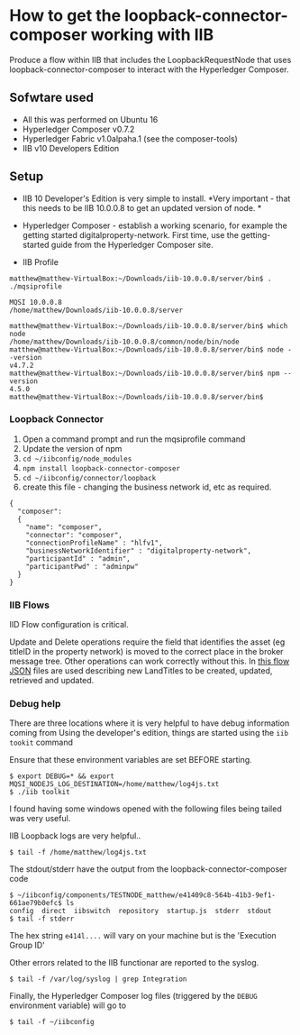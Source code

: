 # How to get the loopback-connector-composer working with IIB

Produce a flow within IIB that includes the LoopbackRequestNode that uses loopback-connector-composer  to interact with the Hyperledger Composer.

## Sofwtare used
- All this was performed on Ubuntu 16
- Hyperledger Composer v0.7.2
- Hyperledger Fabric v1.0alpaha.1 (see the composer-tools)
- IIB v10 Developers Edition

## Setup

- IIB 10 Developer's Edition is very simple to install. 
*Very important - that this needs to be IIB 10.0.0.8 to get an updated version of node. *
- Hyperledger Composer - establish a working scenario, for example the getting started digitalproperty-network. First time, use the getting-started guide from the Hyperledger Composer site.

- IIB Profile
```
matthew@matthew-VirtualBox:~/Downloads/iib-10.0.0.8/server/bin$ . ./mqsiprofile

MQSI 10.0.0.8
/home/matthew/Downloads/iib-10.0.0.8/server

matthew@matthew-VirtualBox:~/Downloads/iib-10.0.0.8/server/bin$ which node
/home/matthew/Downloads/iib-10.0.0.8/common/node/bin/node
matthew@matthew-VirtualBox:~/Downloads/iib-10.0.0.8/server/bin$ node --version
v4.7.2
matthew@matthew-VirtualBox:~/Downloads/iib-10.0.0.8/server/bin$ npm --version
4.5.0
matthew@matthew-VirtualBox:~/Downloads/iib-10.0.0.8/server/bin$ 

```

### Loopback Connector

1. Open a command prompt and run the mqsiprofile command
2. Update the version of npm
3. `cd ~/iibconfig/node_modules`
4. `npm install loopback-connector-composer`
5. `cd ~/iibconfig/connector/loopback`
6. create this file - changing the business network id, etc as required.
```
{
  "composer":
  {
    "name": "composer",
    "connector": "composer",
    "connectionProfileName" : "hlfv1",
    "businessNetworkIdentifier" : "digitalproperty-network",
    "participantId" : "admin",
    "participantPwd" : "adminpw"
  }
}
```

### IIB Flows
IID Flow configuration is critical.

Update and Delete operations require the field that identifies the asset (eg titleID in the property network) is moved to the correct place in the broker message tree.  Other operations can work correctly without this.
In [this flow JSON](IIB-Loopback.zip) files are used describing new LandTitles to be created, updated, retrieved and updated. 


### Debug help
There are three locations where it is very helpful to have debug information coming from
Using the developer's edition, things are started using the `iib tookit` command

Ensure that these environment variables are set BEFORE starting.

```
$ export DEBUG=* && export MQSI_NODEJS_LOG_DESTINATION=/home/matthew/log4js.txt
$ ./iib toolkit
```

I found having some windows opened with the following files being tailed was very useful.

IIB Loopback logs are very helpful..

```
$ tail -f /home/matthew/log4js.txt
```

The stdout/stderr have the output from the loopback-connector-composer code

```
$ ~/iibconfig/components/TESTNODE_matthew/e41409c8-564b-41b3-9ef1-661ae79b0efc$ ls
config  direct  iibswitch  repository  startup.js  stderr  stdout
$ tail -f stderr
```

The hex string `e414l....` will vary on your machine but is the 'Execution Group ID'

Other errors related to the IIB functionar are reported to the syslog. 

```
$ tail -f /var/log/syslog | grep Integration
```

Finally, the Hyperledger Composer log files (triggered by the `DEBUG` environment variable) will go to

```
$ tail -f ~/iibconfig
```


